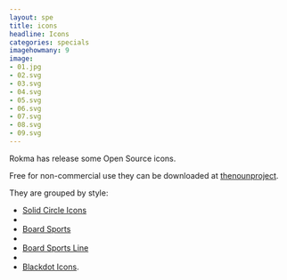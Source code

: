 ```yaml
---
layout: spe
title: icons
headline: Icons
categories: specials
imagehowmany: 9
image:
- 01.jpg
- 02.svg
- 03.svg
- 04.svg
- 05.svg
- 06.svg
- 07.svg
- 08.svg
- 09.svg
---
```

Rokma has release some Open Source icons.

Free for non-commercial use they can be downloaded at [thenounproject](https://thenounproject.com/rokma/uploads/).

They are grouped by style:

- [Solid Circle Icons](https://thenounproject.com/rokma/collection/board-sports-solid-circle-icons-collection/)
-
- [Board Sports](https://thenounproject.com/rokma/collection/board-sports/)
-
- [Board Sports Line](https://thenounproject.com/rokma/collection/board-sports-line-collection/)
- 
- [Blackdot Icons](https://thenounproject.com/rokma/collection/board-rider-blackdot-icons-collection).
